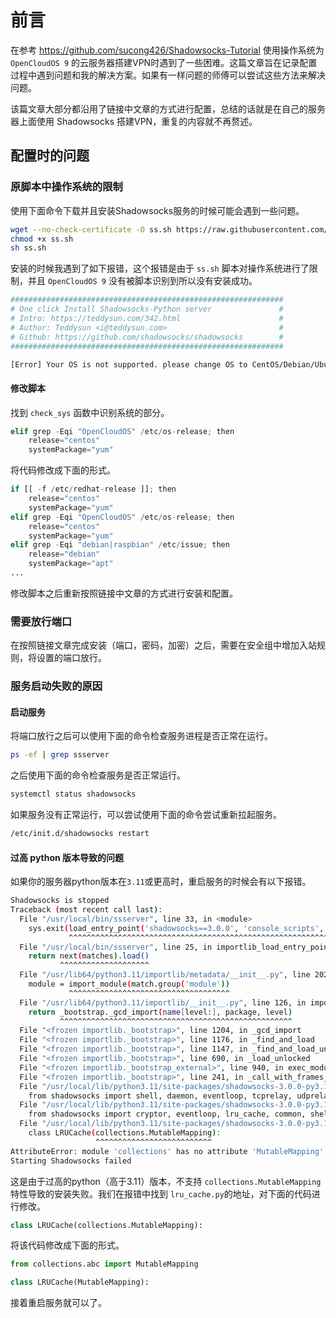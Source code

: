 # 前言

在参考 https://github.com/sucong426/Shadowsocks-Tutorial 使用操作系统为 `OpenCloudOS 9` 的云服务器搭建VPN时遇到了一些困难。这篇文章旨在记录配置过程中遇到问题和我的解决方案。如果有一样问题的师傅可以尝试这些方法来解决问题。

该篇文章大部分都沿用了链接中文章的方式进行配置，总结的话就是在自己的服务器上面使用 Shadowsocks 搭建VPN，重复的内容就不再赘述。

## 配置时的问题

### 原脚本中操作系统的限制

使用下面命令下载并且安装Shadowsocks服务的时候可能会遇到一些问题。

```bash
wget --no-check-certificate -O ss.sh https://raw.githubusercontent.com/sucong426/VPN/main/ss.sh
chmod +x ss.sh
sh ss.sh
```

安装的时候我遇到了如下报错，这个报错是由于 `ss.sh` 脚本对操作系统进行了限制，并且 `OpenCloudOS 9` 没有被脚本识别到所以没有安装成功。

```bash
#############################################################
# One click Install Shadowsocks-Python server               #
# Intro: https://teddysun.com/342.html                      #
# Author: Teddysun <i@teddysun.com>                         #
# Github: https://github.com/shadowsocks/shadowsocks        #
#############################################################

[Error] Your OS is not supported. please change OS to CentOS/Debian/Ubuntu and try again.
```

#### 修改脚本

找到 `check_sys` 函数中识别系统的部分。

```python
elif grep -Eqi "OpenCloudOS" /etc/os-release; then
    release="centos"
    systemPackage="yum"
```

将代码修改成下面的形式。

```python
if [[ -f /etc/redhat-release ]]; then
    release="centos"
    systemPackage="yum"
elif grep -Eqi "OpenCloudOS" /etc/os-release; then
    release="centos"
    systemPackage="yum"
elif grep -Eqi "debian|raspbian" /etc/issue; then
    release="debian"
    systemPackage="apt"
...
```

修改脚本之后重新按照链接中文章的方式进行安装和配置。

### 需要放行端口

在按照链接文章完成安装（端口，密码，加密）之后，需要在安全组中增加入站规则，将设置的端口放行。

### 服务启动失败的原因

#### 启动服务

将端口放行之后可以使用下面的命令检查服务进程是否正常在运行。

```bash
ps -ef | grep ssserver
```

之后使用下面的命令检查服务是否正常运行。

```bash
systemctl status shadowsocks
```

如果服务没有正常运行，可以尝试使用下面的命令尝试重新拉起服务。

```bash
/etc/init.d/shadowsocks restart
```

#### 过高 python 版本导致的问题

如果你的服务器python版本在`3.11`或更高时，重启服务的时候会有以下报错。

```bash
Shadowsocks is stopped
Traceback (most recent call last):
  File "/usr/local/bin/ssserver", line 33, in <module>
    sys.exit(load_entry_point('shadowsocks==3.0.0', 'console_scripts', 'ssserver')())
             ^^^^^^^^^^^^^^^^^^^^^^^^^^^^^^^^^^^^^^^^^^^^^^^^^^^^^^^^^^^^^^^^^^^^^
  File "/usr/local/bin/ssserver", line 25, in importlib_load_entry_point
    return next(matches).load()
           ^^^^^^^^^^^^^^^^^^^^
  File "/usr/lib64/python3.11/importlib/metadata/__init__.py", line 202, in load
    module = import_module(match.group('module'))
             ^^^^^^^^^^^^^^^^^^^^^^^^^^^^^^^^^^^^
  File "/usr/lib64/python3.11/importlib/__init__.py", line 126, in import_module
    return _bootstrap._gcd_import(name[level:], package, level)
           ^^^^^^^^^^^^^^^^^^^^^^^^^^^^^^^^^^^^^^^^^^^^^^^^^^^^
  File "<frozen importlib._bootstrap>", line 1204, in _gcd_import
  File "<frozen importlib._bootstrap>", line 1176, in _find_and_load
  File "<frozen importlib._bootstrap>", line 1147, in _find_and_load_unlocked
  File "<frozen importlib._bootstrap>", line 690, in _load_unlocked
  File "<frozen importlib._bootstrap_external>", line 940, in exec_module
  File "<frozen importlib._bootstrap>", line 241, in _call_with_frames_removed
  File "/usr/local/lib/python3.11/site-packages/shadowsocks-3.0.0-py3.11.egg/shadowsocks/server.py", line 27, in <module>
    from shadowsocks import shell, daemon, eventloop, tcprelay, udprelay, \
  File "/usr/local/lib/python3.11/site-packages/shadowsocks-3.0.0-py3.11.egg/shadowsocks/udprelay.py", line 71, in <module>
    from shadowsocks import cryptor, eventloop, lru_cache, common, shell
  File "/usr/local/lib/python3.11/site-packages/shadowsocks-3.0.0-py3.11.egg/shadowsocks/lru_cache.py", line 34, in <module>
    class LRUCache(collections.MutableMapping):
                   ^^^^^^^^^^^^^^^^^^^^^^^^^^
AttributeError: module 'collections' has no attribute 'MutableMapping'
Starting Shadowsocks failed
```

这是由于过高的python（高于3.11）版本，不支持 `collections.MutableMapping` 特性导致的安装失败。我们在报错中找到 `lru_cache.py`的地址，对下面的代码进行修改。

```python
class LRUCache(collections.MutableMapping):
```

将该代码修改成下面的形式。

```python
from collections.abc import MutableMapping

class LRUCache(MutableMapping):
```

接着重启服务就可以了。

